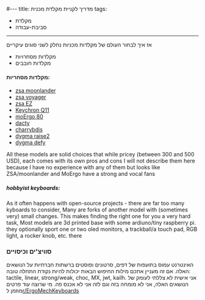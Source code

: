#---
title: מדריך לקניית מקלדת מכנית
tags:
  - מקלדת
  - סביבת-עבודה
---
אז איך לבחור
העולם של מקלדות מכניות נחלק לשני סוגים עיקריים

- מקלדות מסחרויות
- מקלדות חובבים

#### מקלדות מסחריות:
- [zsa moonlander](https://www.zsa.io/moonlander) 
- [zsa voyager](https://www.zsa.io/voyager) 
- [zsa EZ](https://ergodox-ez.com) 
- [Keychron Q11](https://www.keychron.com/products/keychron-q11-qmk-custom-mechanical-keyboard)
- [moErgo 80](https://www.moergo.com/collections/glove80-keyboards)
- [dacty](https://bastardkb.com/dactyls/)
- [charrybdis](https://bastardkb.com/charybdis/)
- [dygma raise2](https://dygma.com/products/dygma-raise-2)
- [dygma defy](https://dygma.com/pages/defy) 

All these models are solid choices that while pricey (between 300 and 500 USD), each comes with its own pros and cons
I will not describe them here because I have no experience with any of them but looks like ZSA/moonlander and MoErgo have a strong and vocal fans

##### hobbyist keyboards:
As it often happens with open-source projects - there are far too many kyboards to consider, Many are forks of another model with (sometimes very) small changes. This makes finding the right one for you a very hard task,
Most models are 3d printed base with some ardiuno/tiny raspberry pi.
they optionally sport one or two oled monitors, a trackball/a touch pad, RGB light, a rocker knob, etc.
there 

### סוויצ'ים וכיסויים
האינטרנט עמוס בתועפות של דפים, סרטונים ופוסטים ברשתות חברתיות על הנושאים האלה. אם זה מעניין אתכם מילות החיפוש הבאות יכולות להיות נקודת התחלה טובה: tactile, linear, strong/weak, choc, MX, jwt, kailh. 
אני אישית לא צללתי לעומק של הנושאים האלה, אני לא מומחה בזה וגם לזה אני לא אכנס פה.
מי שרוצה עוד פרטים מוזמן ל[r/ErgoMechKeyboards](https://www.reddit.com/r/ErgoMechKeyboards/)

